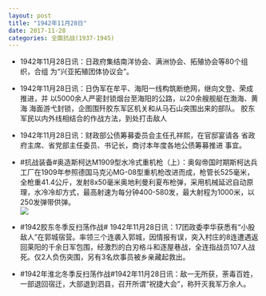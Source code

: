 ```yaml
---
layout: post
title: "1942年11月28日"
date: 2017-11-28
categories: 全面抗战(1937-1945)
---
```


<meta name="referrer" content="no-referrer" />

- 1942年11月28日讯：日政府集结南洋协会、满洲协会、拓殖协会等80个组织，合组 为“兴亚拓殖团体协议会”。 

- 1942年11月28日讯：日伪军在牟平、海阳一线构筑断绝网，继向文登、荣成推进，并 以5000余人严密封锁烟台至海阳的公路，以20余艘舰艇在渤海、黄海 海面游弋封锁，企图围歼胶东军区机关和从马石山突围出来的部队。 胶东军民以内外线相结合的作战方法，到处打击敌人 

- 1942年11月28日讯：财政部公债筹募委员会主任孔祥熙，在官邸宴请各 省政府主席、省党部主任委员、书记长，商讨本年度各地公债筹募推进 事宜。 

- #抗战装备#奥造斯柯达M1909型水冷式重机枪（上）：奥匈帝国时期斯柯达兵工厂在1909年参照德国马克沁MG-08型重机枪改进而成，枪管长525毫米，全枪重41.4公斤，发射8x50毫米奥地利曼利夏布枪弹，采用机械延迟自动原理，水冷冷却方式，最高射速为每分钟400-580发，最大射程为1000米，以250发弹带供弹。 <br/><img src="https://wx4.sinaimg.cn/large/aca367d8ly1flxkipnjzkj20g30lb0wo.jpg" />

- #1942胶东冬季反扫荡作战# 1942年11月28日讯：17团政委李华获悉有“小股敌人”在郭城宿营。率领三个连袭入郭城，因情报有误，突入村庄的8连遭遇返回莱阳的千余日军包围，经激烈的白刃格斗和逐屋巷战，全连指战员107人战死。仅2人负伤突围，另有3名炊事员被乡亲藏起救出。 

- #1942年淮北冬季反扫荡作战#1942年11月28日讯：敌一无所获，荼毒百姓，一部退回宿迁，大部退到泗县，召开所谓“祝捷大会”，称歼灭我军万余人。 


